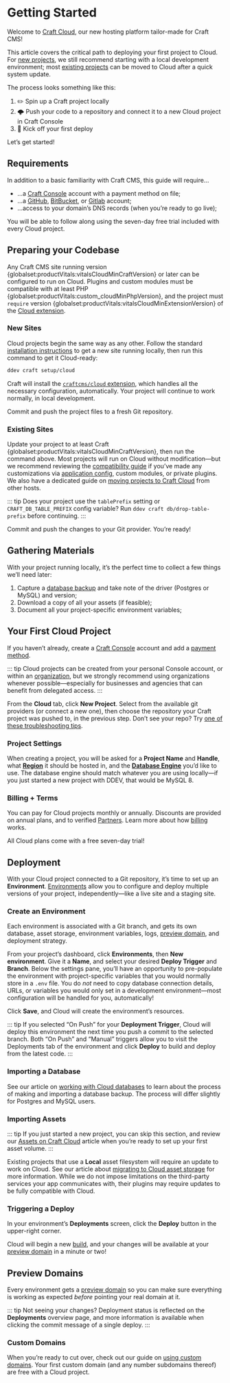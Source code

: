 # Getting Started

Welcome to [Craft Cloud](/cloud), our new hosting platform tailor-made for Craft CMS!

This article covers the critical path to deploying your first project to Cloud. For [new projects](#new-sites), we still recommend starting with a local development environment; most [existing projects](#existing-sites) can be moved to Cloud after a quick system update.

The process looks something like this:

1. ✏️ Spin up a Craft project locally
2. 🌩️ Push your code to a repository and connect it to a new Cloud project in Craft Console
3. 🚀 Kick off your first deploy

Let’s get started!

## Requirements

In addition to a basic familiarity with Craft CMS, this guide will require…

- …a [Craft Console](https://console.craftcms.com) account with a payment method on file;
- …a [GitHub](https://github.com), [BitBucket](https://bitbucket.org), or [Gitlab](https://gitlab.com) account;
- …access to your domain’s DNS records (when you’re ready to go live);

You will be able to follow along using the seven-day free trial included with every Cloud project.

## Preparing your Codebase

Any Craft CMS site running version {globalset:productVitals:vitalsCloudMinCraftVersion} or later can be configured to run on Cloud. Plugins and custom modules must be compatible with at least PHP {globalset:productVitals:custom_cloudMinPhpVersion}, and the project must `require` version {globalset:productVitals:vitalsCloudMinExtensionVersion} of the [Cloud extension](extension.md).

### New Sites

Cloud projects begin the same way as any other. Follow the standard [installation instructions](/5.x/install.html) to get a new site running locally, then run this command to get it Cloud-ready:

```bash
ddev craft setup/cloud
```

Craft will install the [`craftcms/cloud` extension](extension.md), which handles all the necessary configuration, automatically. Your project will continue to work normally, in local development.

Commit and push the project files to a fresh Git repository.

### Existing Sites

Update your project to at least Craft {globalset:productVitals:vitalsCloudMinCraftVersion}, then run the command above. Most projects will run on Cloud without modification—but we recommend reviewing the [compatibility guide](compatibility.md) if you’ve made any customizations via [application config](/5.x/reference/config/app.html), custom modules, or private plugins. We also have a dedicated guide on [moving projects to Craft Cloud](projects.md) from other hosts.

::: tip
Does your project use the `tablePrefix` setting or `CRAFT_DB_TABLE_PREFIX` config variable? Run `ddev craft db/drop-table-prefix` before continuing.
:::

Commit and push the changes to your Git provider. You’re ready!

## Gathering Materials

With your project running locally, it’s the perfect time to collect a few things we’ll need later:

1. Capture a [database backup](databases.md) and take note of the driver (Postgres or MySQL) and version;
1. Download a copy of all your assets (if feasible);
1. Document all your project-specific environment variables;

## Your First Cloud Project

If you haven’t already, create a [Craft Console](kb:what-is-craft-console) account and add a [payment method](kb:craft-console-organizations#managing-payment-information).

::: tip
Cloud projects can be created from your personal Console account, or within an [organization](kb:craft-console-organizations), but we strongly recommend using organizations whenever possible—especially for businesses and agencies that can benefit from delegated access.
:::

From the **Cloud** tab, click **New Project**. Select from the available git providers (or connect a new one), then choose the repository your Craft project was pushed to, in the previous step. Don’t see your repo? Try [one of these troubleshooting tips](troubleshooting.md#repo-not-visible).

### Project Settings

When creating a project, you will be asked for a **Project Name** and **Handle**, what [**Region**](regions.md) it should be hosted in, and the [**Database Engine**](databases.md) you’d like to use. The database engine should match whatever you are using locally—if you just started a new project with DDEV, that would be MySQL 8.

### Billing + Terms

You can pay for Cloud projects monthly or annually. Discounts are provided on annual plans, and to verified [Partners](/become-a-partner). Learn more about how [billing](billing.md) works.

All Cloud plans come with a free seven-day trial!

## Deployment

With your Cloud project connected to a Git repository, it’s time to set up an **Environment**. [Environments](environments.md) allow you to configure and deploy multiple versions of your project, independently—like a live site and a staging site.

### Create an Environment

Each environment is associated with a Git branch, and gets its own database, asset storage, environment variables, logs, [preview domain](domains.md#preview-domains), and deployment strategy.

From your project’s dashboard, click **Environments**, then **New environment**. Give it a **Name**, and select your desired **Deploy Trigger** and **Branch**. Below the settings pane, you’ll have an opportunity to pre-populate the environment with project-specific variables that you would normally store in a `.env` file. You do _not_ need to copy database connection details, URLs, or variables you would only set in a development environment—most configuration will be handled for you, automatically!

Click **Save**, and Cloud will create the environment’s resources.

::: tip
If you selected “On Push” for your **Deployment Trigger**, Cloud will deploy this environment the next time you push a commit to the selected branch. Both “On Push” and “Manual” triggers allow you to visit the Deployments tab of the environment and click **Deploy** to build and deploy from the latest code.
:::

### Importing a Database

See our article on [working with Cloud databases](databases.md) to learn about the process of making and importing a database backup. The process will differ slightly for Postgres and MySQL users.

### Importing Assets

::: tip
If you just started a new project, you can skip this section, and review our [Assets on Craft Cloud](assets.md) article when you’re ready to set up your first asset volume.
:::

Existing projects that use a **Local** asset filesystem will require an update to work on Cloud. See our article about [migrating to Cloud asset storage](assets.md#synchronizing-assets) for more information. While we do not impose limitations on the third-party services your app communicates with, their plugins may require updates to be fully compatible with Cloud.

### Triggering a Deploy

In your environment’s **Deployments** screen, click the **Deploy** button in the upper-right corner.

Cloud will begin a new [build](builds.md), and your changes will be available at your [preview domain](domains.md#preview-domains) in a minute or two!

## Preview Domains

Every environment gets a [preview domain](domains.md#preview-domains) so you can make sure everything is working as expected *before* pointing your real domain at it.

::: tip
Not seeing your changes? Deployment status is reflected on the **Deployments** overview page, and more information is available when clicking the commit message of a single deploy.
:::

### Custom Domains

When you’re ready to cut over, check out our guide on [using custom domains](domains.md). Your first custom domain (and any number subdomains thereof) are free with a Cloud project.
